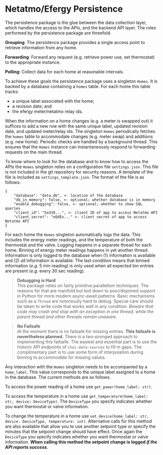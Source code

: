 # Netatmo/Efergy Persistence
The persistence package is the glue between the data collection layer, which handles the access to the APIs, and the backend API layer. The roles performed by the persistence package are threefold.

**Grouping**:
The persistence package provides a single access point to retrieve information from any home.

**Forwarding**:
Forward any request (e.g. retrieve power use, set thermostat) to the appropriate instance. 

**Polling**: Collect data for each home at reasonable intervals.

To achieve these goals the persistence package uses a singleton `Homes`. It is backed by a database containing a `homes` table. For each home this table tracks:
    
  * a unique label associated with the home;
  * a revision date; and
  * the efergy meter/netatmo relay ids.

When the information on a home changes (e.g. a meter is swapped out) it suffices to add a new row with the same unique label, updated revision date, and updated meter/relay ids. The singleton `Homes` periodically fetches the `homes` table to accommodate changes (e.g. meter swap) and additions (e.g. new home). Periodic checks are handled by a background thread. This ensures that the `Homes` instance can instantaneously respond to forwarding requests on the main thread.

To know where to look for the database and to know how to access the APIs the `Homes` singleton relies on a configuration file `settings.json`. This file is not included in the git repository for security reasons. A template of the file is included as `settings_template.json`. The format of the file is as follows:

    {
        "database": "data.db", <- location of the database
        "db_in_memory": false, <- optional; whether database is in memory
        "enable_debugging": false, <- optional; whether to show SQL queries
        "client_id": "5a339...", <- client ID of app to access Netatmo API
        "client_secret": "eQdEx..." <- client secret of app to access Netatmo API
    }

For each home the `Homes` singleton automatically logs the data. This includes the energy meter readings, and the temperature of both the thermostat and the valve. Logging happens in a separate thread for each home. Binning of energy meter readings happens in yet another thread. Information is only logged to the database when (1) information is available and (2) *all* information is available. The last condition means that binned information (*e.g.* 5 min reading) is only used when all expected bin entries are present (*e.g.* every 30 sec reading).

> **Debugging is Hard**<br>
> This package relies on fairly primitive parallelism techniques. The reasons for that are manifold but boil down to poor/disjoined support in Python for more modern async-await patterns. Basic mechanisms such as a `Thread` are notoriously hard to debug. Special care should be taken to write code that works well in any condition. *Beware that code may crash and stop with an exception in one thread, while the parent thread and other threads remain unaware*. 

> **No Failsafe**<br>
> *At the moment* there is no failsafe for missing entries. **This failsafe is nevertheless planned.** There is a two-pronged approach to implementing this failsafe. The easiest and essential part is to use the historic API endpoints of `chai-data-sources` to fill in gaps. The complimentary part is to use some form of interpolation during binning to accommodate for missing values.

Any interaction with the `Homes` singleton needs to be accompanied by a `home_label`. This value corresponds to the unique label assigned to a home in the database. The current methods are as follows.

To access the power reading of a home use `get_power(home_label: str)`.

To access the temperature in a home use `get_temperature(home_label: str, device: DeviceType)`. The `DeviceType` you specify indicates whether you want thermostat or valve information.

To change the temperature in a home use `set_device(home_label: str, device: DeviceType, temperature: int)`. Alternative calls for this method are also available that allow you to use another setpoint type or specify the minutes that the setpoint change should have effect. Once again the `DeviceType` you specify indicates whether you want thermostat or valve information. **When calling this method the setpoint change is logged *if the API reports success*.**
